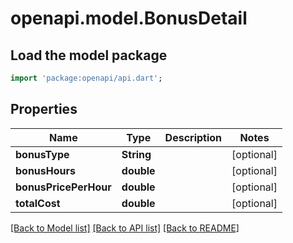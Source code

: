 # openapi.model.BonusDetail

## Load the model package
```dart
import 'package:openapi/api.dart';
```

## Properties
Name | Type | Description | Notes
------------ | ------------- | ------------- | -------------
**bonusType** | **String** |  | [optional] 
**bonusHours** | **double** |  | [optional] 
**bonusPricePerHour** | **double** |  | [optional] 
**totalCost** | **double** |  | [optional] 

[[Back to Model list]](../README.md#documentation-for-models) [[Back to API list]](../README.md#documentation-for-api-endpoints) [[Back to README]](../README.md)


